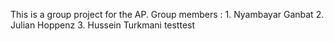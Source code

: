 This is a group project for the AP.
Group members : 
    1. Nyambayar Ganbat
    2. Julian Hoppenz
    3. Hussein Turkmani
testtest